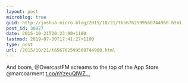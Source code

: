 ```yaml
---
layout: post
microblog: true
guid: http://joshua.micro.blog/2015/10/21/t656762599560744960.html
post_id: 36827
date: 2015-10-21T20:23:00+1100
lastmod: 2019-07-30T17:41:27+1100
type: post
url: /2015/10/21/t656762599560744960.html
---
```

And boom, @OvercastFM screams to the top of the App Store @marcoarment [t.co/nYzeuQlWZ...](https://t.co/nYzeuQlWZt)
